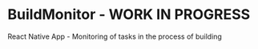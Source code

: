 # BuildMonitor - WORK IN PROGRESS
React Native App - Monitoring of tasks in the process of building
